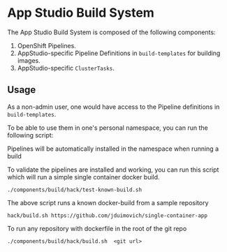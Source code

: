 # App Studio Build System

The App Studio Build System is composed of the following 
components:

1. OpenShift Pipelines. 
2. AppStudio-specific Pipeline Definitions in `build-templates` for building images.
3. AppStudio-specific `ClusterTasks`.


## Usage
 
As a non-admin user, one would have access to the Pipeline definitions in `build-templates`. 

To be able to use them in one's personal namespace, you can run the following script:

Pipelines will be automatically installed in the namespace when running a build

To validate the pipelines are installed and working, you can run this script which will run a simple single container docker build. 


```
./components/build/hack/test-known-build.sh
```

The above script runs a known docker-build from a sample repository

```
hack/build.sh https://github.com/jduimovich/single-container-app
```

To run any repository with dockerfile in the root of the git repo

```
./components/build/hack/build.sh  <git url>
```
